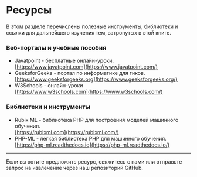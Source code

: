 # Ресурсы

В этом разделе перечислены полезные инструменты, библиотеки и ссылки для дальнейшего изучения тем, затронутых в этой книге.

### Веб-порталы и учебные пособия

* Javatpoint - бесплатные онлайн-уроки.\
  [https://www.javatpoint.com](https://www.javatpoint.com/)
* GeeksforGeeks - портал по информатике для гиков.\
  [https://www.geeksforgeeks.org](https://www.geeksforgeeks.org/)
* W3Schools - онлайн-уроки\
  [https://www.w3schools.com](https://www.w3schools.com/)

### Библиотеки и инструменты

* Rubix ML - библиотека PHP для построения моделей машинного обучения.\
  [https://rubixml.com](https://rubixml.com/)
* PHP-ML - легкая библиотека PHP для машинного обучения.\
  [https://php-ml.readthedocs.io](https://php-ml.readthedocs.io/)

***

Если вы хотите предложить ресурс, свяжитесь с нами или отправьте запрос на извлечение через наш репозиторий GitHub.
